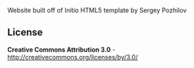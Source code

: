 Website built off of Initio HTML5 template by Sergey Pozhilov


License
-------
**Creative Commons Attribution 3.0** - http://creativecommons.org/licenses/by/3.0/
